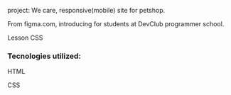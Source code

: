 project: We care, responsive(mobile) site for petshop.

From figma.com, introducing for students at DevClub programmer school.

Lesson CSS
<h3> Tecnologies utilized:</h3>

<p> HTML</p>

<p> CSS </p>
